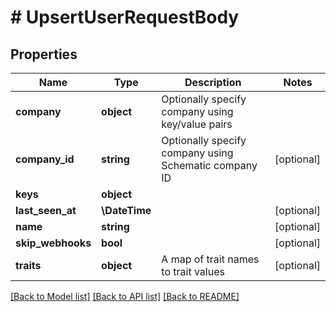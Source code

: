 # # UpsertUserRequestBody

## Properties

Name | Type | Description | Notes
------------ | ------------- | ------------- | -------------
**company** | **object** | Optionally specify company using key/value pairs |
**company_id** | **string** | Optionally specify company using Schematic company ID | [optional]
**keys** | **object** |  |
**last_seen_at** | **\DateTime** |  | [optional]
**name** | **string** |  | [optional]
**skip_webhooks** | **bool** |  | [optional]
**traits** | **object** | A map of trait names to trait values | [optional]

[[Back to Model list]](../../README.md#models) [[Back to API list]](../../README.md#endpoints) [[Back to README]](../../README.md)
